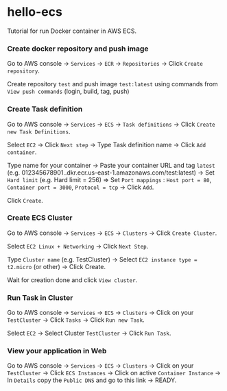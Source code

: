 # hello-ecs
Tutorial for run Docker container in AWS ECS.

### Create docker repository and push image

Go to AWS console -> `Services` -> `ECR` -> `Repositories` -> Click `Create repository`. 

Create repository `test` and push image `test:latest` using commands from `View push commands` (login, build, tag, push)

### Create Task definition

Go to AWS console -> `Services` -> `ECS` -> `Task definitions` -> Click `Create new Task Definitions`.

Select `EC2` -> Click `Next step` -> Type Task definition name -> Click `Add container`.

 Type name for your container -> Paste your container URL and tag `latest` (e.g. 012345678901..dkr.ecr.us-east-1.amazonaws.com/test:latest) -> Set `Hard limit` (e.g. Hard limit = 256) => Set `Port mappings` : `Host port = 80`, `Container port = 3000`, `Protocol = tcp` -> Click `Add`.

 Click `Create`.

 ### Create ECS Cluster

Go to AWS console -> `Services` -> `ECS` -> `Clusters` -> Click `Create Cluster`.

Select `EC2 Linux + Networking` -> Click `Next Step`.

Type `Cluster name` (e.g. TestCluster) -> Select `EC2 instance type = t2.micro` (or other)  -> Click Create.

Wait for creation done and click `View cluster`.
 ### Run Task in Cluster

Go to AWS console -> `Services` -> `ECS` -> `Clusters` -> Click on your `TestCluster` -> Click `Tasks` -> Click `Run new Task`.

Select `EC2` -> Select Cluster `TestCluster` -> Click `Run Task`.

### View your application in Web

Go to AWS console -> `Services` -> `ECS` -> `Clusters` -> Click on your `TestCluster` -> Click `ECS Instances` -> Click on active `Container Instance` -> In `Details` copy the `Public DNS` and go to this link -> READY.
